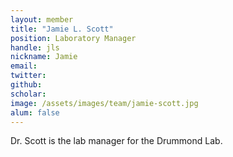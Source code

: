```yaml
---
layout: member
title: "Jamie L. Scott"
position: Laboratory Manager
handle: jls
nickname: Jamie
email: 
twitter: 
github: 
scholar: 
image: /assets/images/team/jamie-scott.jpg
alum: false
---
```

Dr. Scott is the lab manager for the Drummond Lab.
